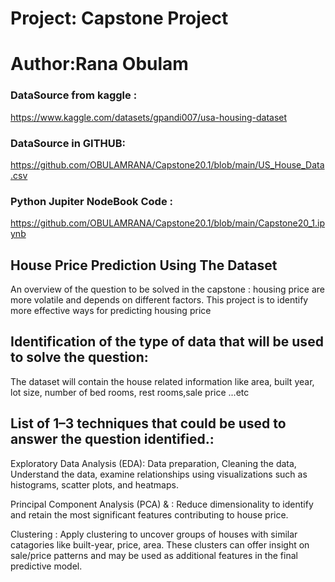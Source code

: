 # Project: Capstone Project
# Author:Rana Obulam
### DataSource from kaggle : 
https://www.kaggle.com/datasets/gpandi007/usa-housing-dataset
### DataSource in GITHUB: 
https://github.com/OBULAMRANA/Capstone20.1/blob/main/US_House_Data.csv
###  Python Jupiter NodeBook Code : 
https://github.com/OBULAMRANA/Capstone20.1/blob/main/Capstone20_1.ipynb


## House Price Prediction Using The Dataset
An overview of the question to be solved in the capstone :
housing price are more volatile and depends on different factors. This project is to identify more effective ways for predicting housing price

## Identification of the type of data that will be used to solve the question:
The dataset will contain the house related information like area, built year, lot size, number of bed rooms, rest rooms,sale price ...etc

## List of 1–3 techniques that could be used to answer the question identified.:
Exploratory Data Analysis (EDA): Data preparation, Cleaning the data, Understand the data, examine relationships using visualizations such as histograms, scatter plots, and heatmaps.

Principal Component Analysis (PCA) & : Reduce dimensionality to identify and retain the most significant features contributing to house price.

Clustering : Apply clustering to uncover groups of houses with similar catagories like built-year, price, area. These clusters can offer insight on sale/price patterns and may be used as additional features in the final predictive model.
